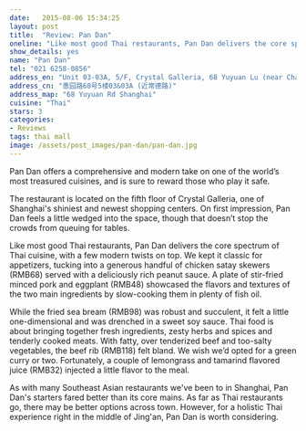 ```yaml
---
date:   2015-08-06 15:34:25
layout: post
title:  "Review: Pan Dan"
oneline: "Like most good Thai restaurants, Pan Dan delivers the core spectrum of Thai cuisine."
show_details: yes
name: "Pan Dan"
tel: "021 6258-0856"
address_en: "Unit 03-03A, 5/F, Crystal Galleria, 68 Yuyuan Lu (near Changde Lu)"
address_cn: "愚园路68号5楼03&03A (近常德路)"
address_map: "68 Yuyuan Rd Shanghai"
cuisine: "Thai"
stars: 3
categories:
- Reviews
tags: thai mall
image: /assets/post_images/pan-dan/pan-dan.jpg
---
```

Pan Dan offers a comprehensive and modern take on one of the world’s most treasured cuisines, and is sure to reward those who play it safe.

The restaurant is located on the fifth floor of Crystal Galleria, one of Shanghai's shiniest and newest shopping centers. On first impression, Pan Dan feels a little wedged into the space, though that doesn’t stop the crowds from queuing for tables.  

Like most good Thai restaurants, Pan Dan delivers the core spectrum of Thai cuisine, with a few modern twists on top. We kept it classic for appetizers, tucking into a generous handful of chicken satay skewers (RMB68) served with a deliciously rich peanut sauce. A plate of stir-fried minced pork and eggplant (RMB48) showcased the flavors and textures of the two main ingredients by slow-cooking them in plenty of fish oil.  

While the fried sea bream (RMB98) was robust and succulent, it felt a little one-dimensional and was drenched in a sweet soy sauce. Thai food is about bringing together fresh ingredients, zesty herbs and spices and tenderly cooked meats. With fatty, over tenderized beef and too-salty vegetables, the beef rib (RMB118) felt bland. We wish we’d opted for a green curry or two. Fortunately, a couple of lemongrass and tamarind flavored juice (RMB32) injected a little flavor to the meal.

As with many Southeast Asian restaurants we've been to in Shanghai, Pan Dan's starters fared better than its core mains. As far as Thai restaurants go, there may be better options across town. However, for a holistic Thai experience right in the middle of Jing'an, Pan Dan is worth considering.
